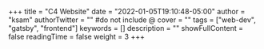 +++
title = "C4 Website"
date = "2022-01-05T19:10:48-05:00"
author = "ksam"
authorTwitter = "" #do not include @
cover = ""
tags = ["web-dev", "gatsby", "frontend"]
keywords = []
description = ""
showFullContent = false
readingTime = false
weight = 3
+++
